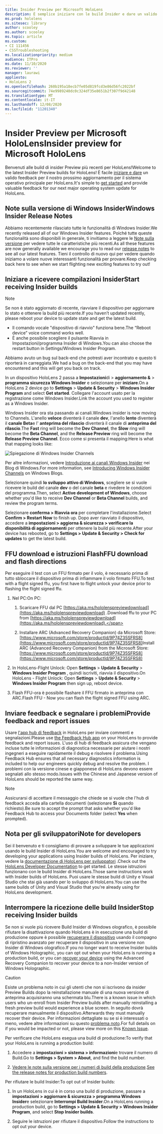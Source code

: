 ```yaml
---
title: Insider Preview per Microsoft HoloLens
description: È semplice iniziare con le build Insider e dare un valido feedback per il nostro prossimo aggiornamento per il sistema operativo principale per HoloLens.
ms.prod: hololens
ms.sitesec: library
author: scooley
ms.author: scooley
ms.topic: article
ms.custom:
- CI 111456
- CSSTroubleshooting
ms.localizationpriority: medium
audience: ITPro
ms.date: 11/10/2020
ms.reviewer: ''
manager: laurawi
appliesto:
- HoloLens 2
ms.openlocfilehash: 260b195a18ecb7fe05d819fcd3e86d56fc2022bf
ms.sourcegitcommit: 74e9989240dc0c324df35e8651b2f307f9d42148
ms.translationtype: MT
ms.contentlocale: it-IT
ms.lasthandoff: 12/08/2020
ms.locfileid: "11201340"
---
```

# <span data-ttu-id="53f59-103">Insider Preview per Microsoft HoloLens</span><span class="sxs-lookup"><span data-stu-id="53f59-103">Insider preview for Microsoft HoloLens</span></span>

<span data-ttu-id="53f59-104">Benvenuti alle build di insider Preview più recenti per HoloLens!</span><span class="sxs-lookup"><span data-stu-id="53f59-104">Welcome to the latest Insider Preview builds for HoloLens!</span></span> <span data-ttu-id="53f59-105">È facile [iniziare e dare](hololens-insider.md#start-receiving-insider-builds) un valido feedback per il nostro prossimo aggiornamento per il sistema operativo principale per HoloLens.</span><span class="sxs-lookup"><span data-stu-id="53f59-105">It's simple to [get started](hololens-insider.md#start-receiving-insider-builds) and provide valuable feedback for our next major operating system update for HoloLens.</span></span>

## <span data-ttu-id="53f59-106">Note sulla versione di Windows Insider</span><span class="sxs-lookup"><span data-stu-id="53f59-106">Windows Insider Release Notes</span></span>

<span data-ttu-id="53f59-107">Abbiamo recentemente rilasciato tutte le funzionalità di Windows Insider.</span><span class="sxs-lookup"><span data-stu-id="53f59-107">We recently released all of our Windows Insider features.</span></span> <span data-ttu-id="53f59-108">Poiché tutte queste funzionalità sono disponibili in generale, ti invitiamo a leggere le [Note sulla versione](hololens-release-notes.md) per vedere tutte le caratteristiche più recenti.</span><span class="sxs-lookup"><span data-stu-id="53f59-108">As all these features are now generally available we encourage you to read our [release notes](hololens-release-notes.md) to see all our latest features.</span></span> <span data-ttu-id="53f59-109">Tieni il controllo di nuovo qui per vedere quando iniziamo a volare nuove interessanti funzionalità per provare.</span><span class="sxs-lookup"><span data-stu-id="53f59-109">Keep checking back here to see when we start flighting new exciting features to try out!</span></span>

## <span data-ttu-id="53f59-110">Iniziare a ricevere compilazioni Insider</span><span class="sxs-lookup"><span data-stu-id="53f59-110">Start receiving Insider builds</span></span>

> [!NOTE]
> <span data-ttu-id="53f59-111">Se non è stato aggiornato di recente, riavviare il dispositivo per aggiornare lo stato e ottenere la build più recente.</span><span class="sxs-lookup"><span data-stu-id="53f59-111">If you haven’t updated recently, please reboot your device to update state and get the latest build.</span></span>
> - <span data-ttu-id="53f59-112">Il comando vocale "dispositivo di riavvio" funziona bene.</span><span class="sxs-lookup"><span data-stu-id="53f59-112">The “Reboot device” voice command works well.</span></span> 
> - <span data-ttu-id="53f59-113">È anche possibile scegliere il pulsante Riavvia in Impostazioni/programma Insider di Windows.</span><span class="sxs-lookup"><span data-stu-id="53f59-113">You can also choose the restart button in Settings/Windows Insider Program.</span></span>
>
> <span data-ttu-id="53f59-114">Abbiamo avuto un bug sul back-end che potresti aver incontrato e questo ti riporterà in carreggiata.</span><span class="sxs-lookup"><span data-stu-id="53f59-114">We had a bug on the back-end that you may have encountered and this will get you back on track.</span></span>

<span data-ttu-id="53f59-115">In un dispositivo HoloLens 2 passa a **Impostazioni**di  >  **aggiornamento &**  >  **programma sicurezza Windows Insider** e selezionare per **iniziare**.</span><span class="sxs-lookup"><span data-stu-id="53f59-115">On a HoloLens 2 device go to **Settings** > **Update & Security** > **Windows Insider Program** and select **Get started**.</span></span> <span data-ttu-id="53f59-116">Collegare l'account usato per la registrazione come Windows Insider.</span><span class="sxs-lookup"><span data-stu-id="53f59-116">Link the account you used to register as a Windows Insider.</span></span>

<span data-ttu-id="53f59-117">Windows Insider ora sta passando ai canali.</span><span class="sxs-lookup"><span data-stu-id="53f59-117">Windows insider is now moving to Channels.</span></span> <span data-ttu-id="53f59-118">L'anello **veloce** diventerà il canale **dev**, l'anello **lento** diventerà il **canale Beta**e l' **anteprima del rilascio** diventerà il canale di **anteprima del rilascio**.</span><span class="sxs-lookup"><span data-stu-id="53f59-118">The **Fast** ring will become the **Dev Channel**, the **Slow** ring will become the **Beta Channel**, and the **Release Preview** ring will become the **Release Preview Channel**.</span></span> <span data-ttu-id="53f59-119">Ecco come si presenta il mapping:</span><span class="sxs-lookup"><span data-stu-id="53f59-119">Here is what that mapping looks like:</span></span>

![Spiegazione di Windows Insider Channels](images/WindowsInsiderChannels.png)

<span data-ttu-id="53f59-121">Per altre informazioni, vedere [Introduzione ai canali Windows Insider](https://blogs.windows.com/windowsexperience/2020/06/15/introducing-windows-insider-channels) nei Blog di Windows.</span><span class="sxs-lookup"><span data-stu-id="53f59-121">For more information, see [Introducing Windows Insider Channels](https://blogs.windows.com/windowsexperience/2020/06/15/introducing-windows-insider-channels) on Windows Blogs.</span></span>

<span data-ttu-id="53f59-122">Selezionare quindi **lo sviluppo attivo di Windows**, scegliere se si vuole ricevere le build del canale **dev** o del canale **beta** e rivedere le condizioni del programma.</span><span class="sxs-lookup"><span data-stu-id="53f59-122">Then, select **Active development of Windows**, choose whether you'd like to receive **Dev Channel** or **Beta Channel** builds, and review the program terms.</span></span>

<span data-ttu-id="53f59-123">Selezionare **conferma > Riavvia ora** per completare l'installazione.</span><span class="sxs-lookup"><span data-stu-id="53f59-123">Select **Confirm > Restart Now** to finish up.</span></span> <span data-ttu-id="53f59-124">Dopo aver riavviato il dispositivo, accedere a **impostazioni > aggiorna & sicurezza > verificare la disponibilità di aggiornamenti** per ottenere la build più recente.</span><span class="sxs-lookup"><span data-stu-id="53f59-124">After your device has rebooted, go to **Settings > Update & Security > Check for updates** to get the latest build.</span></span>

## <span data-ttu-id="53f59-125">FFU download e istruzioni Flash</span><span class="sxs-lookup"><span data-stu-id="53f59-125">FFU download and flash directions</span></span>
<span data-ttu-id="53f59-126">Per eseguire il test con un FFU firmato per il volo, è necessario prima di tutto sbloccare il dispositivo prima di infiammare il volo firmato FFU.</span><span class="sxs-lookup"><span data-stu-id="53f59-126">To test with a flight signed ffu, you first have to flight unlock your device prior to flashing the flight signed ffu.</span></span>
1. <span data-ttu-id="53f59-127">Nel PC:</span><span class="sxs-lookup"><span data-stu-id="53f59-127">On PC:</span></span>

    1. <span data-ttu-id="53f59-128">Scaricare FFU dal PC [https://aka.ms/hololenspreviewdownload](https://aka.ms/hololenspreviewdownload) .</span><span class="sxs-lookup"><span data-stu-id="53f59-128">Download ffu to your PC from [https://aka.ms/hololenspreviewdownload](https://aka.ms/hololenspreviewdownload).</span></span>
    
    1. <span data-ttu-id="53f59-129">Installare ARC (Advanced Recovery Companion) da Microsoft Store: [https://www.microsoft.com/store/productId/9P74Z35SFRS8](https://www.microsoft.com/store/productId/9P74Z35SFRS8)</span><span class="sxs-lookup"><span data-stu-id="53f59-129">Install ARC (Advanced Recovery Companion) from the Microsoft Store: [https://www.microsoft.com/store/productId/9P74Z35SFRS8](https://www.microsoft.com/store/productId/9P74Z35SFRS8)</span></span>
    
1. <span data-ttu-id="53f59-130">In HoloLens-Flight Unlock: Open **Settings**  >  **Update & Security**  >  **Windows Insider Program** , quindi iscriviti, riavvia il dispositivo.</span><span class="sxs-lookup"><span data-stu-id="53f59-130">On HoloLens - Flight Unlock: Open **Settings** > **Update & Security** > **Windows Insider Program** then sign up, reboot device.</span></span>

1. <span data-ttu-id="53f59-131">Flash FFU-ora è possibile flashare il FFU firmato in anteprima con ARC.</span><span class="sxs-lookup"><span data-stu-id="53f59-131">Flash FFU - Now you can flash the flight signed FFU using ARC.</span></span>

## <span data-ttu-id="53f59-132">Inviare feedback e segnalare i problemi</span><span class="sxs-lookup"><span data-stu-id="53f59-132">Provide feedback and report issues</span></span>

<span data-ttu-id="53f59-133">Usare [l'app hub di feedback](hololens-feedback.md) in HoloLens per inviare commenti e segnalazioni.</span><span class="sxs-lookup"><span data-stu-id="53f59-133">Please use [the Feedback Hub app](hololens-feedback.md) on your HoloLens to provide feedback and report issues.</span></span> <span data-ttu-id="53f59-134">L'uso di hub di feedback assicura che vengano incluse tutte le informazioni di diagnostica necessarie per aiutare i nostri ingegneri a eseguire rapidamente il debug e risolvere il problema.</span><span class="sxs-lookup"><span data-stu-id="53f59-134">Using Feedback Hub ensures that all necessary diagnostics information is included to help our engineers quickly debug and resolve the problem.</span></span>  <span data-ttu-id="53f59-135">I problemi con la versione cinese e giapponese di HoloLens devono essere segnalati allo stesso modo.</span><span class="sxs-lookup"><span data-stu-id="53f59-135">Issues with the Chinese and Japanese version of HoloLens should be reported the same way.</span></span>

> [!NOTE]
> <span data-ttu-id="53f59-136">Assicurarsi di accettare il messaggio che chiede se si vuole che l'hub di feedback acceda alla cartella documenti (selezionare **Sì** quando richiesto).</span><span class="sxs-lookup"><span data-stu-id="53f59-136">Be sure to accept the prompt that asks whether you'd like Feedback Hub to access your Documents folder (select **Yes** when prompted).</span></span>

## <span data-ttu-id="53f59-137">Nota per gli sviluppatori</span><span class="sxs-lookup"><span data-stu-id="53f59-137">Note for developers</span></span>

<span data-ttu-id="53f59-138">Sei il benvenuto e ti consigliamo di provare a sviluppare le tue applicazioni usando le build Insider di HoloLens.</span><span class="sxs-lookup"><span data-stu-id="53f59-138">You are welcome and encouraged to try developing your applications using Insider builds of HoloLens.</span></span>  <span data-ttu-id="53f59-139">Per iniziare, vedere la [documentazione di HoloLens per sviluppatori](https://developer.microsoft.com/windows/mixed-reality/development) .</span><span class="sxs-lookup"><span data-stu-id="53f59-139">Check out the [HoloLens Developer Documentation](https://developer.microsoft.com/windows/mixed-reality/development) to get started.</span></span> <span data-ttu-id="53f59-140">Le stesse istruzioni funzionano con le build Insider di HoloLens.</span><span class="sxs-lookup"><span data-stu-id="53f59-140">Those same instructions work with Insider builds of HoloLens.</span></span>  <span data-ttu-id="53f59-141">Puoi usare le stesse build di Unity e Visual Studio che stai già usando per lo sviluppo di HoloLens.</span><span class="sxs-lookup"><span data-stu-id="53f59-141">You can use the same builds of Unity and Visual Studio that you're already using for HoloLens development.</span></span>

## <span data-ttu-id="53f59-142">Interrompere la ricezione delle build Insider</span><span class="sxs-lookup"><span data-stu-id="53f59-142">Stop receiving Insider builds</span></span>

<span data-ttu-id="53f59-143">Se non si vuole più ricevere Build Insider di Windows olografico, è possibile rifiutare la disattivazione quando HoloLens è in esecuzione una build di produzione oppure è possibile [recuperare il dispositivo](hololens-recovery.md) usando il compagno di ripristino avanzato per recuperare il dispositivo in una versione non Insider di Windows olografico.</span><span class="sxs-lookup"><span data-stu-id="53f59-143">If you no longer want to receive Insider builds of Windows Holographic, you can opt out when your HoloLens is running a production build, or you can [recover your device](hololens-recovery.md) using the Advanced Recovery Companion to recover your device to a non-Insider version of Windows Holographic.</span></span>

> [!CAUTION]
> <span data-ttu-id="53f59-144">Esiste un problema noto in cui gli utenti che non si iscrivono da insider Preview Builds dopo la reinstallazione manuale di una nuova versione di anteprima acquisiranno una schermata blu.</span><span class="sxs-lookup"><span data-stu-id="53f59-144">There is a known issue in which users who un-enroll from Insider Preview builds after manually reinstalling a fresh preview build would experience a blue screen.</span></span> <span data-ttu-id="53f59-145">In seguito dovrà recuperare manualmente il dispositivo.</span><span class="sxs-lookup"><span data-stu-id="53f59-145">Afterwards they must manually recover their device.</span></span> <span data-ttu-id="53f59-146">Per informazioni dettagliate su se si è interessati o meno, vedere altre informazioni su questo [problema noto](https://docs.microsoft.com/hololens/hololens-known-issues?source=docs#blue-screen-is-shown-after-unenrolling-from-insider-preview-builds-on-a-device-reflashed-with-a-insider-build).</span><span class="sxs-lookup"><span data-stu-id="53f59-146">For full details on if you would be impacted or not, please view more on this [Known Issue](https://docs.microsoft.com/hololens/hololens-known-issues?source=docs#blue-screen-is-shown-after-unenrolling-from-insider-preview-builds-on-a-device-reflashed-with-a-insider-build).</span></span>

<span data-ttu-id="53f59-147">Per verificare che HoloLens esegua una build di produzione:</span><span class="sxs-lookup"><span data-stu-id="53f59-147">To verify that your HoloLens is running a production build:</span></span>

1. <span data-ttu-id="53f59-148">Accedere a **impostazioni > sistema > informazioni**e trovare il numero di Build.</span><span class="sxs-lookup"><span data-stu-id="53f59-148">Go to **Settings > System > About**, and find the build number.</span></span>

1. <span data-ttu-id="53f59-149">[Vedere le note sulla versione per i numeri di build della produzione](hololens-release-notes.md).</span><span class="sxs-lookup"><span data-stu-id="53f59-149">[See the release notes for production build numbers](hololens-release-notes.md).</span></span>

<span data-ttu-id="53f59-150">Per rifiutare le build Insider:</span><span class="sxs-lookup"><span data-stu-id="53f59-150">To opt out of Insider builds:</span></span>

1. <span data-ttu-id="53f59-151">In un HoloLens in cui è in corso una build di produzione, passare a **impostazioni > aggiornare & sicurezza > programma Windows Insider**e selezionare **Interrompi Build Insider**.</span><span class="sxs-lookup"><span data-stu-id="53f59-151">On a HoloLens running a production build, go to **Settings > Update & Security > Windows Insider Program**, and select **Stop Insider builds**.</span></span>

1. <span data-ttu-id="53f59-152">Seguire le istruzioni per rifiutare il dispositivo.</span><span class="sxs-lookup"><span data-stu-id="53f59-152">Follow the instructions to opt out your device.</span></span>
